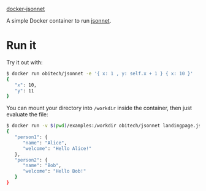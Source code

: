[docker-jsonnet](https://github.com/obitech/docker-jsonnet)

A simple Docker container to run [jsonnet](https://jsonnet.org/).

# Run it
Try it out with: 
```bash
$ docker run obitech/jsonnet -e '{ x: 1 , y: self.x + 1 } { x: 10 }'
{
   "x": 10,
   "y": 11
}
```

You can mount your directory into `/workdir` inside the container, then just evaluate the file:
```bash
$ docker run -v $(pwd)/examples:/workdir obitech/jsonnet landingpage.jsonnet
{
   "person1": {
      "name": "Alice",
      "welcome": "Hello Alice!"
   },
   "person2": {
      "name": "Bob",
      "welcome": "Hello Bob!"
   }
}
```
